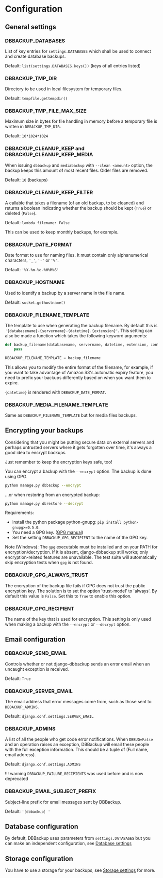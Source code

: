 # Configuration

## General settings

### DBBACKUP_DATABASES

List of key entries for `settings.DATABASES` which shall be used to
connect and create database backups.

Default: `list(settings.DATABASES.keys())` (keys of all entries listed)

### DBBACKUP_TMP_DIR

Directory to be used in local filesystem for temporary files.

Default: `tempfile.gettempdir()`

### DBBACKUP_TMP_FILE_MAX_SIZE

Maximum size in bytes for file handling in memory before a temporary
file is written in `DBBACKUP_TMP_DIR`.

Default: `10*1024*1024`

### DBBACKUP_CLEANUP_KEEP and DBBACKUP_CLEANUP_KEEP_MEDIA

When issuing `dbbackup` and `mediabackup` with `--clean <amount>` option,
the backup keeps this amount of most recent files. Older files are removed.

Default: `10` (backups)

### DBBACKUP_CLEANUP_KEEP_FILTER

A callable that takes a filename (of an old backup, to be cleaned) and returns
a boolean indicating whether the backup should be kept (`True`) or deleted
(`False`).

Default: `lambda filename: False`

This can be used to keep monthly backups, for example.

### DBBACKUP_DATE_FORMAT

Date format to use for naming files. It must contain only alphanumerical
characters, `'_'`, `'-'` or `'%'`.

Default: `'%Y-%m-%d-%H%M%S'`

### DBBACKUP_HOSTNAME

Used to identify a backup by a server name in the file name.

Default: `socket.gethostname()`

### DBBACKUP_FILENAME_TEMPLATE

The template to use when generating the backup filename. By default this is
`'{databasename}-{servername}-{datetime}.{extension}'`. This setting can
also be made a function which takes the following keyword arguments:

```python
def backup_filename(databasename, servername, datetime, extension, content_type):
    pass

DBBACKUP_FILENAME_TEMPLATE = backup_filename
```

This allows you to modify the entire format of the filename, for example, if
you want to take advantage of Amazon S3's automatic expiry feature, you need
to prefix your backups differently based on when you want them to expire.

`{datetime}` is rendered with `DBBACKUP_DATE_FORMAT`.

### DBBACKUP_MEDIA_FILENAME_TEMPLATE

Same as `DBBACKUP_FILENAME_TEMPLATE` but for media files backups.

## Encrypting your backups

Considering that you might be putting secure data on external servers and
perhaps untrusted servers where it gets forgotten over time, it's always a
good idea to encrypt backups.

Just remember to keep the encryption keys safe, too!

You can encrypt a backup with the `--encrypt` option. The backup is done
using GPG.

```bash
python manage.py dbbackup --encrypt
```

...or when restoring from an encrypted backup:

```bash
python manage.py dbrestore --decrypt
```

Requirements:

-   Install the python package python-gnupg: `pip install python-gnupg>=0.5.0`.
-   You need a GPG key. ([GPG manual](https://www.gnupg.org/gph/en/manual/c14.html))
-   Set the setting `DBBACKUP_GPG_RECIPIENT` to the name of the GPG key.

Note (Windows): The `gpg` executable must be installed and on your PATH for encryption/decryption. If it is absent, django-dbbackup still works; only encryption-related features are unavailable. The test suite will automatically skip encryption tests when `gpg` is not found.

### DBBACKUP_GPG_ALWAYS_TRUST

The encryption of the backup file fails if GPG does not trust the public
encryption key. The solution is to set the option 'trust-model' to 'always'.
By default this value is `False`. Set this to `True` to enable this option.

### DBBACKUP_GPG_RECIPIENT

The name of the key that is used for encryption. This setting is only used
when making a backup with the `--encrypt` or `--decrypt` option.

## Email configuration

### DBBACKUP_SEND_EMAIL

Controls whether or not django-dbbackup sends an error email when an uncaught
exception is received.

Default: `True`

### DBBACKUP_SERVER_EMAIL

The email address that error messages come from, such as those sent to
`DBBACKUP_ADMINS`.

Default: `django.conf.settings.SERVER_EMAIL`

### DBBACKUP_ADMINS

A list of all the people who get code error notifications. When `DEBUG=False`
and an operation raises an exception, DBBackup will email these people with the
full exception information. This should be a tuple of (Full name,
email address).

Default: `django.conf.settings.ADMINS`

!!! warning
`DBBACKUP_FAILURE_RECIPIENTS` was used before and is now deprecated

### DBBACKUP_EMAIL_SUBJECT_PREFIX

Subject-line prefix for email messages sent by DBBackup.

Default: `'[dbbackup] '`

## Database configuration

By default, DBBackup uses parameters from `settings.DATABASES` but you can
make an independent configuration, see [Database settings](databases.md)

## Storage configuration

You have to use a storage for your backups, see [Storage settings](storage.md) for more.

